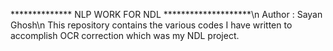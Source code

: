 **************  NLP WORK FOR NDL ********************\n
Author : Sayan Ghosh\n
This repository contains the various codes I have written to accomplish OCR correction which was my NDL project.
